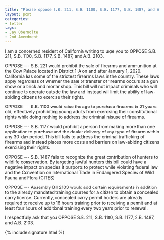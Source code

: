 ```yaml
---
title: "Please oppose S.B. 211, S.B. 1100, S.B. 1177, S.B. 1487, and A.B. 2103"
layout: post
categories:
- letter
tags:
- Jay Obernolte
- 2nd Amendment
---
```


I am a concerned resident of California writing to urge you to OPPOSE S.B. 211, S.B. 1100, S.B. 1177, S.B. 1487, and A.B. 2103.

OPPOSE --- S.B. 221 would prohibit the sale of firearms and ammunition at the Cow Palace located in District 1-A on and after January 1, 2020. California has some of the strictest firearms laws in the country. These laws apply regardless of whether the sale or transfer of firearms occurs at a gun show or a brick and mortar shop. This bill will not impact criminals who will continue to operate outside the law and instead will limit the ability of law-abiding citizens to exercise their rights.

OPPOSE --- S.B. 1100 would raise the age to purchase firearms to 21 years old, effectively prohibiting young adults from exercising their constitutional rights while doing nothing to address the criminal misuse of firearms.

OPPOSE --- S.B. 1177 would prohibit a person from making more than one application to purchase and the dealer delivery of any type of firearm within any 30-day period. This bill fails to address the criminal trafficking of firearms and instead places more costs and barriers on law-abiding citizens exercising their rights.

OPPOSE --- S.B. 1487 fails to recognize the great contribution of hunters to wildlife conservation. By targeting lawful hunters this bill could have a negative impact on species it purports to protect while violating federal law and the Convention on International Trade in Endangered Species of Wild Fauna and Flora (CITES).

OPPOSE --- Assembly Bill 2103 would add certain requirements in addition to the already mandated training courses for a citizen to obtain a concealed carry license. Currently, concealed carry permit holders are already required to receive up to 16 hours training prior to receiving a permit and at least four hours of additional training every two years prior to renewal.

I respectfully ask that you OPPOSE S.B. 211, S.B. 1100, S.B. 1177, S.B. 1487, and A.B. 2103.

{% include signature.html %}
